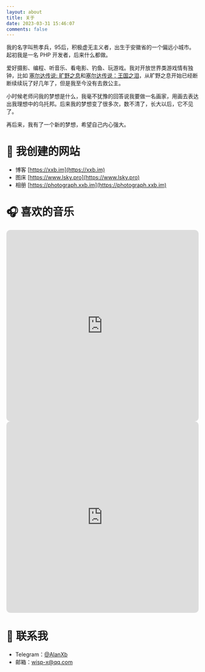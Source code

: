 ```yaml
---
layout: about
title: 关于
date: 2023-03-31 15:46:07
comments: false
---
```


我的名字叫熊孝兵，95后，积极虚无主义者，出生于安徽省的一个偏远小城市。起初我是一名 PHP 开发者，后来什么都做。

爱好摄影、编程、听音乐、看电影、钓鱼、玩游戏。我对开放世界类游戏情有独钟，比如 [塞尔达传说: 旷野之息](https://en.wikipedia.org/wiki/The_Legend_of_Zelda:_Breath_of_the_Wild)和[塞尔达传说：王国之泪](https://en.wikipedia.org/wiki/The_Legend_of_Zelda:_Tears_of_the_Kingdom)，从旷野之息开始已经断断续续玩了好几年了，但是我至今没有去救公主。

小时候老师问我的梦想是什么，我毫不犹豫的回答说我要做一名画家，用画去表达出我理想中的乌托邦。后来我的梦想变了很多次，数不清了，长大以后，它不见了。

再后来，我有了一个新的梦想，希望自己内心强大。

# 🔗 我创建的网站
- 博客 [https://xxb.im](https://xxb.im)
- 图床 [https://www.lsky.pro](https://www.lsky.pro)
- 相册 [https://photograph.xxb.im](https://photograph.xxb.im)

# 🎧 喜欢的音乐
<iframe allow="autoplay *; encrypted-media *; fullscreen *; clipboard-write" frameborder="0" height="500" style="width:100%;overflow:hidden;border-radius:10px;" sandbox="allow-forms allow-popups allow-same-origin allow-scripts allow-storage-access-by-user-activation allow-top-navigation-by-user-activation" src="https://embed.music.apple.com/cn/playlist/pl.u-BNA6YjJT1g5Bgm5"></iframe>
<iframe allow="autoplay *; encrypted-media *; fullscreen *; clipboard-write" frameborder="0" height="500" style="width:100%;overflow:hidden;border-radius:10px;" sandbox="allow-forms allow-popups allow-same-origin allow-scripts allow-storage-access-by-user-activation allow-top-navigation-by-user-activation" src="https://embed.music.apple.com/cn/playlist/pl.u-BNA6Ya6s1g5Bgm5"></iframe>

# 📧 联系我
- Telegram：[@AlanXb](https://t.me/AlanXb)
- 邮箱：<a href="mailto:wisp-x@qq.com">wisp-x@qq.com</a></li>
